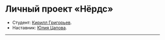 # Личный проект «Нёрдс»

* Студент: [Кирилл Григорьев](https://up.htmlacademy.ru/htmlcss/22/user/675031).
* Наставник: [Юлия Цапова](https://up.htmlacademy.ru/htmlcss/22/user/479537).
---
